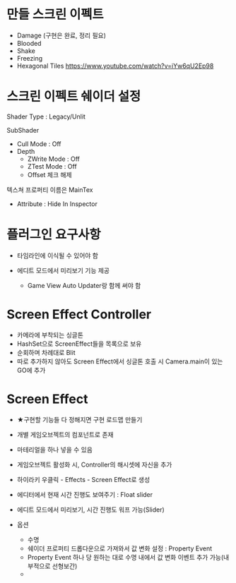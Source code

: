 
# 만들 스크린 이펙트
- Damage (구현은 완료, 정리 필요)
- Blooded
- Shake
- Freezing
- Hexagonal Tiles
https://www.youtube.com/watch?v=iYw6qU2Ep98



# 스크린 이펙트 쉐이더 설정

Shader Type : Legacy/Unlit

SubShader
  - Cull Mode : Off
  - Depth
    - ZWrite Mode : Off
    - ZTest Mode : Off
    - Offset 체크 해제

텍스쳐 프로퍼티 이름은 MainTex
 - Attribute : Hide In Inspector





# 플러그인 요구사항

- 타임라인에 이식될 수 있어야 함

- 에디트 모드에서 미리보기 기능 제공
  - Game View Auto Updater랑 함께 써야 함


# Screen Effect Controller
- 카메라에 부착되는 싱글톤
- HashSet으로 ScreenEffect들을 목록으로 보유
- 순회하며 차례대로 Blit
- 따로 추가하지 않아도 Screen Effect에서 싱글톤 호출 시 Camera.main이 있는 GO에 추가

# Screen Effect
- ★구현할 기능들 다 정해지면 구현 로드맵 만들기
- 개별 게임오브젝트의 컴포넌트로 존재
- 마테리얼을 하나 넣을 수 있음
- 게임오브젝트 활성화 시, Controller의 해시셋에 자신을 추가
- 하이라키 우클릭 - Effects - Screen Effect로 생성
- 에디터에서 현재 시간 진행도 보여주기 : Float slider
- 에디트 모드에서 미리보기, 시간 진행도 워프 가능(Slider)

- 옵션
  - 수명
  - 쉐이더 프로퍼티 드롭다운으로 가져와서 값 변화 설정 : Property Event
  - Property Event 하나 당 원하는 대로 수명 내에서 값 변화 이벤트 추가 가능(내부적으로 선형보간)
  - 
